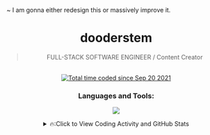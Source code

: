 ~ I am gonna either redesign this or massively improve it.

<div align="center">

<h1 align="center">dooderstem</h1>

<blockquote>FULL-STACK SOFTWARE ENGINEER / Content Creator</blockquote>
<br>
<a href="https://wakatime.com/@ea28f326-2a79-433d-b170-9f4b95b68198"><img src="https://wakatime.com/badge/user/ea28f326-2a79-433d-b170-9f4b95b68198.svg" alt="Total time coded since Sep 20 2021" /></a>

<h3 align="center">Languages and Tools:</h3>

 <p>
    <a href="https://skillicons.dev">
      <img src='https://skillicons.dev/icons?i=html,css,js,nodejs,mysql,mongo,vue,discord,bots,git,md,bash,vscode' />
    </a>
  </p>

<details>
<summary>🔥:Click to View Coding Activity and GitHub Stats</summary>
  GitHub trophies
 <p align="left"> <a href="https://github.com/ryo-ma/github-profile-trophy"><img src="https://github-profile-trophy.vercel.app/?username=doodercodes"  alt="doodercodes" /></a> </p>
GitHub streaks
 <p><img align="center" src="https://github-readme-streak-stats.herokuapp.com/?user=doodercodes&" alt="doodercodes" /></p> 
<!-- GitHub stats -->
<!-- <p>&nbsp;<img align="center" src="https://github-readme-stats.vercel.app/api?username=doctorbraingoop&show_icons=true&locale=en" alt="doctorbraingoop" /></p> -->
<a href="https://wakatime.com/@Saavv"><img src="https://wakatime.com/share/@Saavv/26f3c041-76fc-4a13-91c7-ee99163c77b5.png" /></a>
<a href="https://wakatime.com/@Saavv"><img src="https://wakatime.com/share/@Saavv/b3db3d71-a552-41be-8471-dbb60c5f57d4.png" /></a>
</details>

<!-- <h3>Connect with me:</h3> -->

<!--
[<img align="left" alt="Twitch" width="22px" src="https://raw.githubusercontent.com/rahuldkjain/github-profile-readme-generator/master/src/images/icons/Social/instagram.svg" />][instagram]
[<img align="left" alt="Linkedin" width="22px" src="https://user-images.githubusercontent.com/40189403/139202889-1ef81c4b-4754-42b0-92c1-46ebc81c93bf.png" />][youtube]
[<img align="left" alt="Twitch" width="22px" src="https://user-images.githubusercontent.com/40189403/139219389-375b38b3-1b2a-4ead-8747-3dc6cc251fd9.png" />][twitch]
 [<img align="left" alt="Discord" width="22px" src="https://user-images.githubusercontent.com/40189403/139208883-a661c4ed-7018-4615-9ece-012fa8a343a2.png" />][discord]
[<img align="left" alt="Linkedin" width="22px" src="https://user-images.githubusercontent.com/40189403/139213461-f6497c2a-147f-4c0c-b8e8-61772736d1a2.png" />][linkedin]
[<img align="left" alt="Linkedin" width="22px" src="https://raw.githubusercontent.com/rahuldkjain/github-profile-readme-generator/master/src/images/icons/Social/devto.svg" />][dev.to]
[<img align="left" alt="Linkedin" width="22px" src="https://cdn.hashnode.com/res/hashnode/image/upload/v1611244244346/Y0nrI4kKp.png?auto=compress&w=500" />][hashnode]

[instagram]: https://www.instagram.com/doctorbraingoop/?utm_source=github&utm_medium=banner
[youtube]: https://www.youtube.com/channel/UCGn4EWlzVdAuFpJ8Q_6VNqg
[twitch]: https://www.twitch.tv/doctorbraingoop?utm_source=github&utm_medium=banner
 [discord]: https://discordapp.com/users/763824846219247636/
[linkedin]: https://www.linkedin.com/in/michael-smith-iii-a68056178/?utm_source=github&utm_medium=banner
[dev.to]: https://dev.to/doctorbraingoop?utm_source=github&utm_medium=dev.to
[hashnode]: https://hashnode.com/@Braingoop?utm_source=github&utm_medium=banner
<br>
 -->
